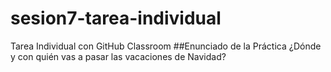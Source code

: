 # sesion7-tarea-individual
Tarea Individual con GitHub Classroom
##Enunciado de la Práctica
¿Dónde y con quién vas a pasar las vacaciones de Navidad?
